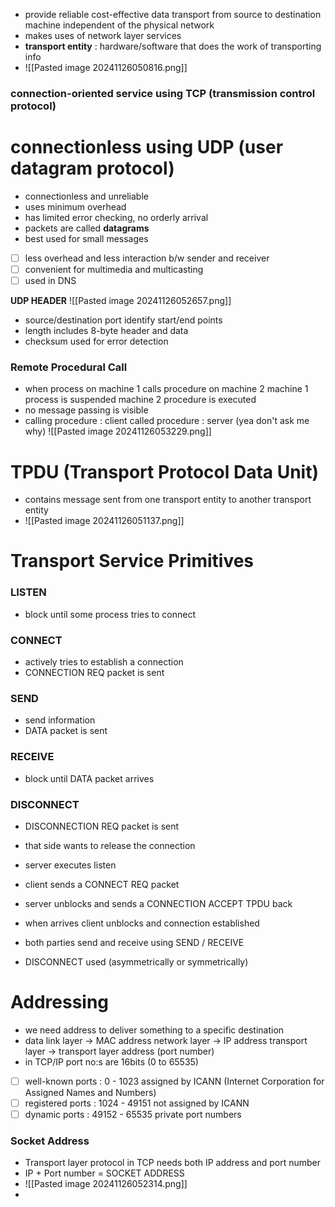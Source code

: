 - provide reliable cost-effective data transport from source to destination machine independent of the physical network
- makes uses of network layer services
- **transport entity** : hardware/software that does the work of transporting info
- ![[Pasted image 20241126050816.png]]

### connection-oriented service using TCP (transmission control protocol)

# connectionless using UDP (user datagram protocol)
- connectionless and unreliable
- uses minimum overhead
- has limited error checking, no orderly arrival
- packets are called **datagrams**
- best used for small messages

- [ ] less overhead and less interaction b/w sender and receiver
- [ ] convenient for multimedia and multicasting
- [ ] used in DNS

**UDP HEADER**
![[Pasted image 20241126052657.png]]
- source/destination port identify start/end points
- length includes 8-byte header and data
- checksum used for error detection

### Remote Procedural Call
- when process on machine 1 calls procedure on machine 2
	  machine 1 process is suspended
		  machine 2 procedure is executed
- no message passing is visible
- calling procedure : client
	  called procedure : server (yea don't ask me why)
![[Pasted image 20241126053229.png]]

# TPDU (Transport Protocol Data Unit)
- contains message sent from one transport entity to another transport entity
- ![[Pasted image 20241126051137.png]]

# Transport Service Primitives
### LISTEN
- block until some process tries to connect
### CONNECT
- actively tries to establish a connection
- CONNECTION REQ packet is sent
### SEND
- send information
- DATA packet is sent
### RECEIVE
- block until DATA packet arrives
### DISCONNECT
- DISCONNECTION REQ packet is sent
- that side wants to release the connection

- server executes listen
- client sends a CONNECT REQ packet
- server unblocks and sends a CONNECTION ACCEPT TPDU back
- when arrives client unblocks and connection established
- both parties send and receive using SEND / RECEIVE
- DISCONNECT used (asymmetrically or symmetrically)

# Addressing
- we need address to deliver something to a specific destination
- data link layer -> MAC address
	  network layer -> IP address
		  transport layer -> transport layer address (port number)
- in TCP/IP port no:s are 16bits (0 to 65535)

- [ ] well-known ports : 0 - 1023
      assigned by ICANN (Internet Corporation for Assigned Names and Numbers)
- [ ] registered ports : 1024 - 49151
      not assigned by ICANN
- [ ] dynamic ports : 49152 - 65535
      private port numbers

### Socket Address
- Transport layer protocol in TCP needs both IP address and port number
- IP + Port number = SOCKET ADDRESS
- ![[Pasted image 20241126052314.png]]
- 